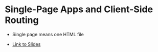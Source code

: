 # Single-Page Apps and Client-Side Routing

- Single page means one HTML file

- [Link to Slides](./CSC307--Sp24-W5D2-SPA.pdf)